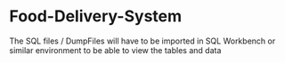 # Food-Delivery-System

The SQL files / DumpFiles will have to be imported in SQL Workbench or similar environment to be able to view the tables and data
